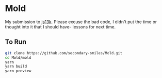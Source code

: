 # Mold

My submission to [js13k](https://js13kgames.com). Please excuse the bad code, I didn't put the time or thought into it that I should have- lessons for next time.



## To Run

```bash
git clone https://github.com/secondary-smiles/Mold.git
cd Mold/mold
yarn
yarn build
yarn preview
```


